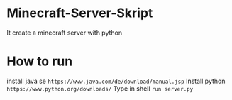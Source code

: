 # Minecraft-Server-Skript
It create a minecraft server with python
# How to run
install java se ```https://www.java.com/de/download/manual.jsp```
Install python ```https://www.python.org/downloads/```
Type in shell ```run server.py```
